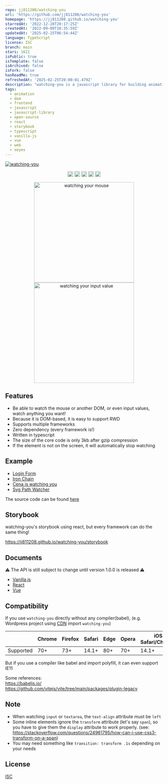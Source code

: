```yaml
---
repo: jj811208/watching-you
url: 'https://github.com/jj811208/watching-you'
homepage: 'https://jj811208.github.io/watching-you'
starredAt: '2022-12-28T20:17:25Z'
createdAt: '2022-09-09T18:35:59Z'
updatedAt: '2025-02-25T06:54:44Z'
language: TypeScript
license: ISC
branch: main
stars: 1621
isPublic: true
isTemplate: false
isArchived: false
isFork: false
hasReadMe: true
refreshedAt: '2025-02-25T20:00:01.479Z'
description: "watching-you is a javascript library for building animations that watch anything on DOM \U0001F440."
tags:
  - animation
  - dom
  - frontend
  - javascript
  - javascript-library
  - open-source
  - react
  - storybook
  - typescript
  - vanilla-js
  - vue
  - web
  - xeyes
---
```


<a href="https://github.com/jj811208/watching-you">
  <img alt="watching-you" src="https://socialify.git.ci/jj811208/watching-you/image?description=1&descriptionEditable=Watching-you%20is%20a%20javascript%20library%20for%20building%20animations%20that%20watch%20anything%20on%20DOM.&font=Inter&language=1&logo=https%3A%2F%2Femojipedia-us.s3.dualstack.us-west-1.amazonaws.com%2Fthumbs%2F120%2Fapple%2F325%2Feyes_1f440.png&pattern=Charlie%20Brown&theme=Dark"/>
</a>

<p align="center">
  <a href="https://www.npmjs.com/package/watching-you"><img src="https://badge.fury.io/js/watching-you.svg" alt="npm version" height="18"></a>
  <a href="https://github.com/jj811208/watching-you/actions/workflows/deploy-page.yml"><img src="https://github.com/jj811208/watching-you/actions/workflows/deploy-page.yml/badge.svg" alt="deploy-page" height="18"></a>
  <a href="https://github.com/jj811208/watching-you/actions/workflows/npm-publish-core.yml"><img src="https://github.com/jj811208/watching-you/actions/workflows/npm-publish-core.yml/badge.svg" alt="npm-publish-core" height="18"></a>
  <a href="https://github.com/jj811208/watching-you/actions/workflows/npm-publish-react.yml"><img src="https://github.com/jj811208/watching-you/actions/workflows/npm-publish-react.yml/badge.svg" alt="npm-publish-react" height="18"></a>
  <a href="https://github.com/jj811208/watching-you/actions/workflows/npm-publish-vue.yml"><img src="https://github.com/jj811208/watching-you/actions/workflows/npm-publish-vue.yml/badge.svg" alt="npm-publish-vue" height="18"></a>
</p>

<p align="center">
  <img alt="watching your mouse" src="https://github.com/jj811208/watching-you/blob/main/.github/static/1.gif" height="320" />
  <img alt="watching your input value" src="https://github.com/jj811208/watching-you/blob/main/.github/static/2.gif" height="320" />
</p>

## Features

- Be able to watch the mouse or another DOM, or even input values, watch anything you want!
- Because it is DOM-based, it is easy to support RWD
- Supports multiple frameworks
- Zero dependency (every framework is!)
- Written in typescript
- The size of the core code is only 3kb after gzip compression
- If the element is not on the screen, it will automatically stop watching

## Example

- <a href="https://jj811208.github.io/watching-you/#/example/login" target="_blank">Login Form</a>
- <a href="https://jj811208.github.io/watching-you/#/example/iron-chain" target="_blank">Iron Chain</a>
- <a href="https://jj811208.github.io/watching-you/#/example/cena" target="_blank">Cena is watching you</a>
- <a href="https://jj811208.github.io/watching-you/#/example/svg-path" target="_blank">Svg Path Watcher</a>

The source code can be found <a href="https://github.com/jj811208/watching-you/blob/main/packages/website/README.md" target="_blank">here</a>

## Storybook

watching-you's storybook using react, but every framework can do the same thing!

<a href="https://jj811208.github.io/watching-you/storybook" target="_blank">https://jj811208.github.io/watching-you/storybook</a>

## Documents

⚠️ The API is still subject to change until version 1.0.0 is released ⚠️

- [Vanilla.js](https://github.com/jj811208/watching-you/tree/main/packages/core)
- [React](https://github.com/jj811208/watching-you/tree/main/packages/react)
- [Vue](https://github.com/jj811208/watching-you/tree/main/packages/vue)

## Compatibility

If you use `watching-you` directly without any compiler(babel), (e.g. Wordpress project using [CDN](https://cdn.jsdelivr.net/npm/watching-you/dist/watching-you.umd.cjs) import `watching-you`)

|           | Chrome | Firefox | Safari | Edge | Opera | iOS Safari/Chrome | Android Chrome |
|-----------|--------|---------|--------|------|-------|-------------------|----------------|
| Supported |   70+  |   73+   |  14.1+ |  80+ |  70+  |        14.1+      |        ✔       |

But if you use a compiler like babel and import polyfill, it can even support IE11

Some references: <br/>
https://babeljs.io/ <br/>
https://github.com/vitejs/vite/tree/main/packages/plugin-legacy

## Note

- When watching `input` or `textarea`, the `text-align` attribute must be `left`
- Some inline elements ignore the `transform` attribute (let's say `span`), so you have to give them the `display` attribute to work properly. (see: https://stackoverflow.com/questions/24961795/how-can-i-use-css3-transform-on-a-span)
- You may need something like `transition: transform .1s` depending on your needs

## License

[ISC](https://github.com/jj811208/watching-you/blob/main/LICENSE.md)
